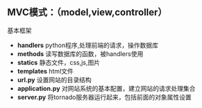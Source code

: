 MVC模式：（model,view,controller）
--
基本框架

- **handlers**
python程序,处理前端的请求，操作数据库
- **methods**
读写数据库的函数，被handlers使用
- **statics**
静态文件，css,js,图片
- **templates**
html文件
- **url.py**
设置网站的目录结构
- **application.py**
对网站系统的基本配置，建立网站的请求处理集合
- **server.py**
将tornado服务器运行起来，包括前面的对象属性设置